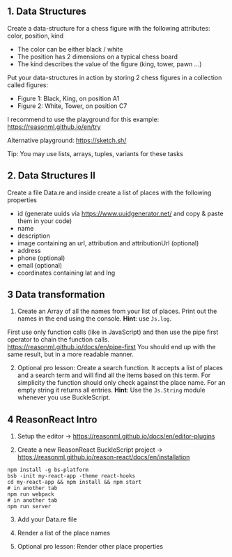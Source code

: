 ## 1. Data Structures

Create a data-structure for a chess figure with the following attributes: color, position, kind

- The color can be either black / white
- The position has 2 dimensions on a typical chess board
- The kind describes the value of the figure (king, tower, pawn …)

Put your data-structures in action by storing 2 chess figures in a collection called figures:

- Figure 1: Black, King, on position A1
- Figure 2: White, Tower, on position C7

I recommend to use the playground for this example: https://reasonml.github.io/en/try

Alternative playground: https://sketch.sh/

Tip: You may use lists, arrays, tuples, variants for these tasks

## 2. Data Structures II

Create a file Data.re and inside create a list of places with the following properties

- id (generate uuids via https://www.uuidgenerator.net/ and copy & paste them in your code)
- name
- description
- image containing an url, attribution and attributionUrl (optional)
- address
- phone (optional)
- email (optional)
- coordinates containing lat and lng

## 3 Data transformation

1. Create an Array of all the names from your list of places. Print out the names in the end using the console. **Hint**: use `Js.log`.

First use only function calls (like in JavaScript) and then use the pipe first operator to chain the function calls. https://reasonml.github.io/docs/en/pipe-first
You should end up with the same result, but in a more readable manner.

2. Optional pro lesson: Create a search function. It accepts a list of places and a search term and will find all the items based on this term. For simplicity the function should only check against the place name. For an empty string it returns all entries. **Hint**: Use the `Js.String` module whenever you use BuckleScript.

## 4 ReasonReact Intro

1. Setup the editor -> https://reasonml.github.io/docs/en/editor-plugins

2. Create a new ReasonReact BuckleScript project -> https://reasonml.github.io/reason-react/docs/en/installation

```
npm install -g bs-platform
bsb -init my-react-app -theme react-hooks
cd my-react-app && npm install && npm start
# in another tab
npm run webpack
# in another tab
npm run server
```

3. Add your Data.re file

4. Render a list of the place names

5. Optional pro lesson: Render other place properties

